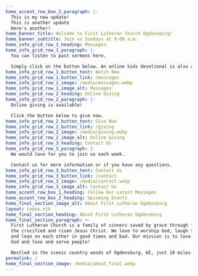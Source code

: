 ```yaml
---
home_accent_row_box_2_paragraph: |-
  This is my new update!
  This is another update
  Here's another!
home_banner_title: Welcome to First Lutheran Church Ogdensburg!
home_banner_subtitle: Join us Sundays at 9:00 a.m.
home_info_grid_row_1_heading: Messages
home_info_grid_row_1_paragraph: |-
  You can listen to past sermons here. 

  Simply click on the button below. An online kids devotional is also available.
home_info_grid_row_1_button_text: Watch Now
home_info_grid_row_1_button_link: /messages
home_info_grid_row_1_image: /media/messages.webp
home_info_grid_row_1_image_alt: Messages
home_info_grid_row_2_heading: Online Giving
home_info_grid_row_2_paragraph: |-
  Online giving is available! 

  Click the button below to give now.
home_info_grid_row_2_button_text: Give Now
home_info_grid_row_2_button_link: /giving
home_info_grid_row_2_image: /media/giving.webp
home_info_grid_row_2_image_alt: Online Giving
home_info_grid_row_3_heading: Contact Us
home_info_grid_row_3_paragraph: |-
  We would love for you to join us each week. 

  Contact us for more information or if you have any questions.
home_info_grid_row_3_button_text: Contact Us
home_info_grid_row_3_button_link: /contact
home_info_grid_row_3_image: /media/contact.webp
home_info_grid_row_3_image_alt: Contact Us
home_accent_row_box_1_heading: Follow Our Latest Messages
home_accent_row_box_2_heading: Upcoming Events
home_final_section_image_alt: About First Lutheran Ogdensburg
layout: index.njk
home_final_section_heading: About First Lutheran Ogdensburg
home_final_section_paragraph: >-
  First Lutheran Church is a family of sinners saved by grace through faith in
  the crucified and risen Jesus Christ. We love to worship God, laugh together,
  and lean on each other in good times and bad. Our mission is to love and serve
  God and love and serve people!

  Nestled in the scenic country woods of Ogdensburg, WI, just 10 miles from Waupaca's Chain of Lakes, we meet Sunday mornings at 9 a.m. at 700 Main Street in the village of Ogdensburg.
permalink: /
home_final_section_image: /media/about_final.webp
---
```

